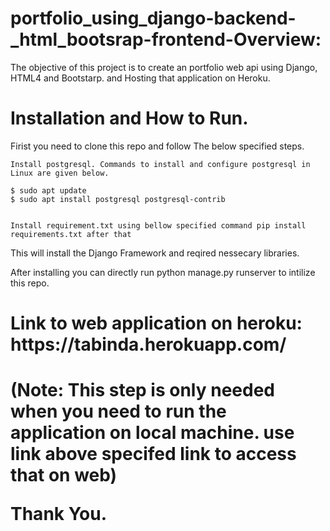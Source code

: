 <h1> portfolio_using_django-backend-_html_bootsrap-frontend-Overview:</h1>
The objective of this project is to create an portfolio web api using Django, HTML4 and Bootstarp. and Hosting that application on Heroku.
<h1>Installation and How to Run.</h1>
Firist you need to clone this repo and follow The below specified steps.

    Install postgresql. Commands to install and configure postgresql in Linux are given below.

    $ sudo apt update
    $ sudo apt install postgresql postgresql-contrib


    Install requirement.txt using bellow specified command pip install requirements.txt after that

This will install the Django Framework and reqired nessecary libraries.

After installing you can directly run python manage.py runserver to intilize this repo.
<h1> Link to web application on heroku: https://tabinda.herokuapp.com/<h1>
    
(Note: This step is only needed when you need to run the application on local machine. use link above specifed link to access that on web)

    
Thank You.

